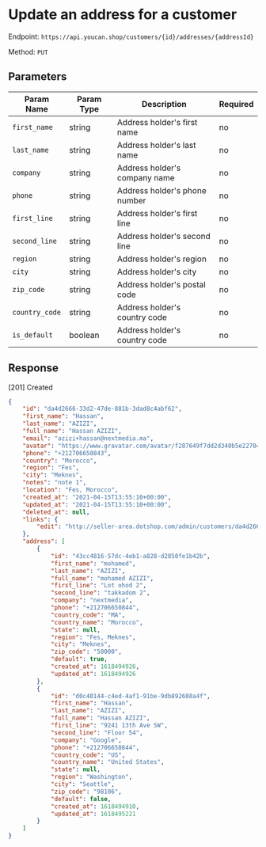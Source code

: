 # Update an address for a customer

Endpoint: `https://api.youcan.shop/customers/{id}/addresses/{addressId}`

Method: `PUT`

<a name="parameters"></a>

## Parameters

| Param Name     | Param Type | Description                   | Required |
| -------------- | ---------- | ----------------------------- | -------- |
| `first_name`   | string     | Address holder's first name   | no       |
| `last_name`    | string     | Address holder's last name    | no       |
| `company`      | string     | Address holder's company name | no       |
| `phone`        | string     | Address holder's phone number | no       |
| `first_line`   | string     | Address holder's first line   | no       |
| `second_line`  | string     | Address holder's second line  | no       |
| `region`       | string     | Address holder's region       | no       |
| `city`         | string     | Address holder's city         | no       |
| `zip_code`     | string     | Address holder's postal code  | no       |
| `country_code` | string     | Address holder's country code | no       |
| `is_default`   | boolean    | Address holder's country code | no       |

<a name="response"></a>
## Response

[201] Created

```json
{
    "id": "da4d2666-33d2-47de-881b-3dad8c4abf62",
    "first_name": "Hassan",
    "last_name": "AZIZI",
    "full_name": "Hassan AZIZI",
    "email": "azizi+hassan@nextmedia.ma",
    "avatar": "https://www.gravatar.com/avatar/f287649f7dd2d340b5e22704b3622ecd?s=100&d=http://api.dotshop.com/store-admin/images/generic_avatar.png",
    "phone": "+212706650843",
    "country": "Morocco",
    "region": "Fes",
    "city": "Meknes",
    "notes": "note 1",
    "location": "Fes, Morocco",
    "created_at": "2021-04-15T13:55:10+00:00",
    "updated_at": "2021-04-15T13:55:10+00:00",
    "deleted_at": null,
    "links": {
        "edit": "http://seller-area.dotshop.com/admin/customers/da4d2666-33d2-47de-881b-3dad8c4abf62/edit"
    },
    "address": [
        {
            "id": "43cc4816-57dc-4eb1-a828-d2850fe1b42b",
            "first_name": "mohamed",
            "last_name": "AZIZI",
            "full_name": "mohamed AZIZI",
            "first_line": "Lot ohod 2",
            "second_line": "takkadom 2",
            "company": "nextmedia",
            "phone": "+212706650844",
            "country_code": "MA",
            "country_name": "Morocco",
            "state": null,
            "region": "Fes, Meknes",
            "city": "Meknes",
            "zip_code": "50000",
            "default": true,
            "created_at": 1618494926,
            "updated_at": 1618494926
        },
        {
            "id": "d0c40144-c4ed-4af1-91be-9db892608a4f",
            "first_name": "Hassan",
            "last_name": "AZIZI",
            "full_name": "Hassan AZIZI",
            "first_line": "9241 13th Ave SW",
            "second_line": "Floor 54",
            "company": "Google",
            "phone": "+212706650844",
            "country_code": "US",
            "country_name": "United States",
            "state": null,
            "region": "Washington",
            "city": "Seattle",
            "zip_code": "98106",
            "default": false,
            "created_at": 1618494910,
            "updated_at": 1618495221
        }
    ]
}
```
